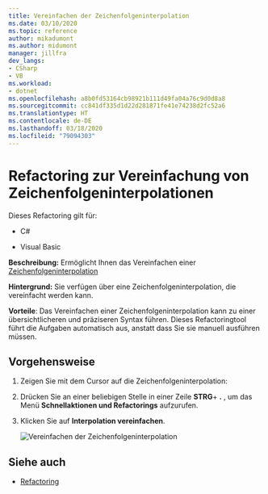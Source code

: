 ```yaml
---
title: Vereinfachen der Zeichenfolgeninterpolation
ms.date: 03/10/2020
ms.topic: reference
author: mikadumont
ms.author: midumont
manager: jillfra
dev_langs:
- CSharp
- VB
ms.workload:
- dotnet
ms.openlocfilehash: a8b0fd53164cb98921b111d49fa04a76c9d0d8a8
ms.sourcegitcommit: cc841df335d1d22d281871fe41e74238d2fc52a6
ms.translationtype: HT
ms.contentlocale: de-DE
ms.lasthandoff: 03/18/2020
ms.locfileid: "79094303"
---
```

# <a name="simplify-string-interpolation-refactoring"></a>Refactoring zur Vereinfachung von Zeichenfolgeninterpolationen

Dieses Refactoring gilt für:

- C#

- Visual Basic

**Beschreibung:** Ermöglicht Ihnen das Vereinfachen einer [Zeichenfolgeninterpolation](https://docs.microsoft.com/dotnet/csharp/tutorials/string-interpolation)

**Hintergrund:** Sie verfügen über eine Zeichenfolgeninterpolation, die vereinfacht werden kann.

**Vorteile**: Das Vereinfachen einer Zeichenfolgeninterpolation kann zu einer übersichtlicheren und präziseren Syntax führen. Dieses Refactoringtool führt die Aufgaben automatisch aus, anstatt dass Sie sie manuell ausführen müssen.

## <a name="how-to"></a>Vorgehensweise

1. Zeigen Sie mit dem Cursor auf die Zeichenfolgeninterpolation:

2. Drücken Sie an einer beliebigen Stelle in einer Zeile **STRG**+ **.** , um das Menü **Schnellaktionen und Refactorings** aufzurufen.

3. Klicken Sie auf **Interpolation vereinfachen**.

    ![Vereinfachen der Zeichenfolgeninterpolation](media/simplify-string-interpolation.png)

## <a name="see-also"></a>Siehe auch

- [Refactoring](../refactoring-in-visual-studio.md)